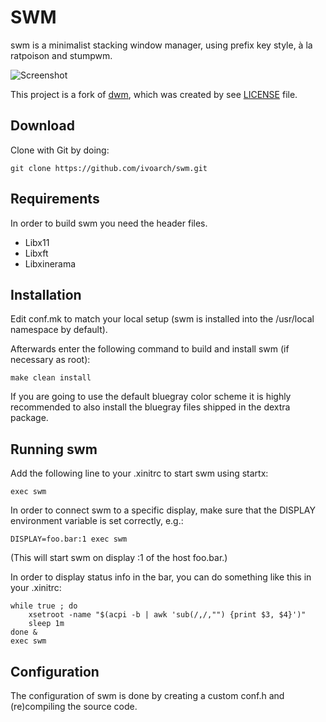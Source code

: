 # SWM

swm is a minimalist stacking window manager, using prefix key style, à la ratpoison and stumpwm.

![Screenshot](https://raw.github.com/ivoarch/swm/master/screenshot.png "screenshot")

This project is a fork of [dwm](http://dwm.suckless.org/), which was created by see [LICENSE](https://raw.github.com/ivoarch/swm/master/LICENSE) file.

Download
--------
Clone with Git by doing:

    git clone https://github.com/ivoarch/swm.git

Requirements
------------
In order to build swm you need the header files.

- Libx11
- Libxft
- Libxinerama

Installation
------------
Edit conf.mk to match your local setup (swm is installed into
the /usr/local namespace by default).

Afterwards enter the following command to build and install swm (if
necessary as root):

    make clean install

If you are going to use the default bluegray color scheme it is highly
recommended to also install the bluegray files shipped in the dextra package.


Running swm
-----------
Add the following line to your .xinitrc to start swm using startx:

    exec swm

In order to connect swm to a specific display, make sure that
the DISPLAY environment variable is set correctly, e.g.:

    DISPLAY=foo.bar:1 exec swm

(This will start swm on display :1 of the host foo.bar.)

In order to display status info in the bar, you can do something
like this in your .xinitrc:

    while true ; do
        xsetroot -name "$(acpi -b | awk 'sub(/,/,"") {print $3, $4}')"
        sleep 1m
    done &
    exec swm

Configuration
-------------
The configuration of swm is done by creating a custom conf.h
and (re)compiling the source code.
